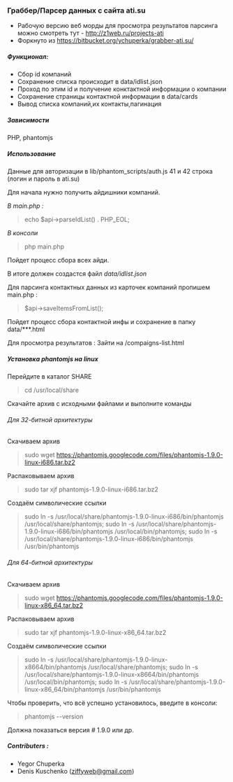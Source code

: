 ### Граббер/Парсер данных с сайта ati.su
 - Рабочую версию веб морды для просмотра результатов парсинга можно смотреть тут - http://z1web.ru/projects-ati 
 - Форкнуто из https://bitbucket.org/ychuperka/grabber-ati.su/

##### Функционал:
- Сбор id компаний
- Сохранение списка происходит в data/idlist.json
- Проход по этим id и получение конктактной информации о компании
- Сохранение страницы контактной информации в data/cards
- Вывод списка компаний,их контакты,пагинация

##### Зависимости
PHP, phantomjs

##### Использование
Данные для авторизации в lib/phantom_scripts/auth.js 41 и 42 строка (логин и пароль в ati.su)

Для начала нужно получить айдишники компаний.

*В main.php :*
>echo $api->parseIdList() . PHP_EOL;

*В консоли*
>php main.php

Пойдет процесс сбора всех айди.

В итоге должен создастся файл *data/idlist.json*

Для парсинга контактных данных из карточек компаний пропишем main.php :

> $api->saveItemsFromList();

Пойдет процесс сбора контактной инфы и сохранение в папку data/***.html

Для просмотра результатов :
Зайти на /compaigns-list.html

##### Установка phantomjs на linux

Перейдите в каталог SHARE

>cd /usr/local/share

Скачайте архив с исходными файлами и выполните команды

###### Для 32-битной архитектуры

Скачиваем архив

> sudo wget https://phantomjs.googlecode.com/files/phantomjs-1.9.0-linux-i686.tar.bz2

Распаковываем архив

> sudo tar xjf phantomjs-1.9.0-linux-i686.tar.bz2

Создаём символические ссылки

>sudo ln -s /usr/local/share/phantomjs-1.9.0-linux-i686/bin/phantomjs /usr/local/share/phantomjs;
sudo ln -s /usr/local/share/phantomjs-1.9.0-linux-i686/bin/phantomjs /usr/local/bin/phantomjs;
sudo ln -s /usr/local/share/phantomjs-1.9.0-linux-i686/bin/phantomjs /usr/bin/phantomjs

###### Для 64-битной архитектуры

Скачиваем архив

> sudo wget https://phantomjs.googlecode.com/files/phantomjs-1.9.0-linux-x86_64.tar.bz2

Распаковываем архив

> sudo tar xjf phantomjs-1.9.0-linux-x86_64.tar.bz2

Создаём символические ссылки

>sudo ln -s /usr/local/share/phantomjs-1.9.0-linux-x8664/bin/phantomjs /usr/local/share/phantomjs;
sudo ln -s /usr/local/share/phantomjs-1.9.0-linux-x8664/bin/phantomjs /usr/local/bin/phantomjs;
sudo ln -s /usr/local/share/phantomjs-1.9.0-linux-x86_64/bin/phantomjs /usr/bin/phantomjs

Чтобы проверить, что всё успешно установилось, введите в консоли:

>phantomjs --version

Должна показаться версия # 1.9.0 или др.

##### Contributers :
* Yegor Chuperka
* Denis Kuschenko (ziffyweb@gmail.com)

